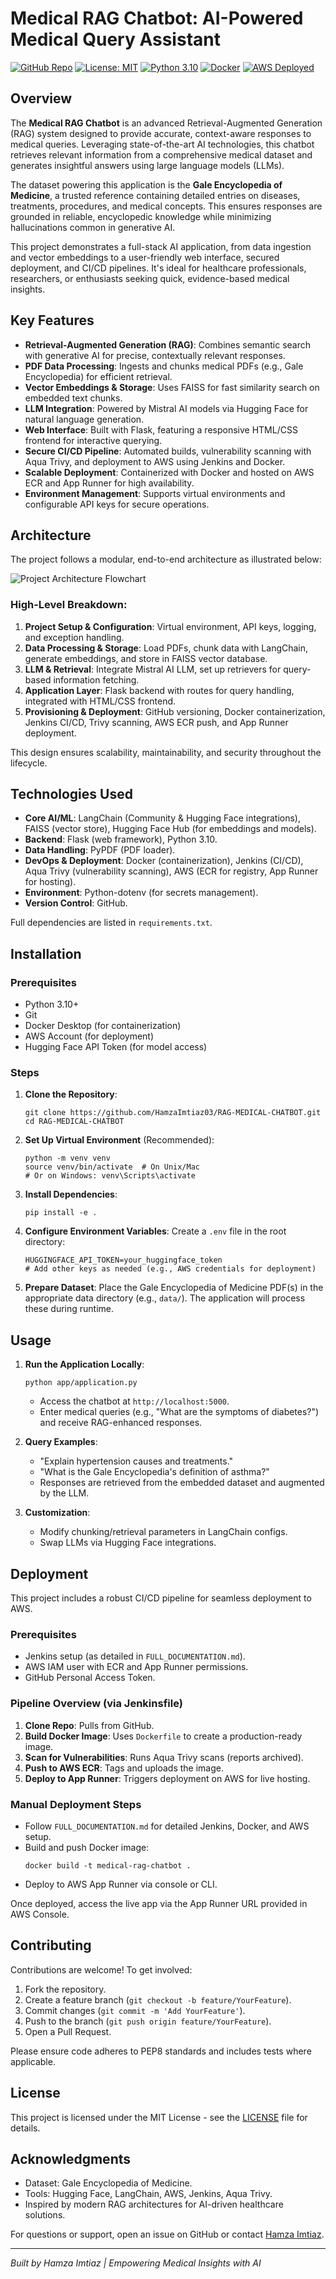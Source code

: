 # Medical RAG Chatbot: AI-Powered Medical Query Assistant



[![GitHub Repo](https://img.shields.io/badge/GitHub-Repo-blue?logo=github)](https://github.com/HamzaImtiaz03/RAG-MEDICAL-CHATBOT)
[![License: MIT](https://img.shields.io/badge/License-MIT-yellow.svg)](https://opensource.org/licenses/MIT)
[![Python 3.10](https://img.shields.io/badge/Python-3.10-green?logo=python)](https://www.python.org/)
[![Docker](https://img.shields.io/badge/Docker-Enabled-blue?logo=docker)](https://www.docker.com/)
[![AWS Deployed](https://img.shields.io/badge/Deployed-AWS-orange?logo=amazon-aws)](https://aws.amazon.com/)

## Overview

The **Medical RAG Chatbot** is an advanced Retrieval-Augmented Generation (RAG) system designed to provide accurate, context-aware responses to medical queries. Leveraging state-of-the-art AI technologies, this chatbot retrieves relevant information from a comprehensive medical dataset and generates insightful answers using large language models (LLMs). 

The dataset powering this application is the **Gale Encyclopedia of Medicine**, a trusted reference containing detailed entries on diseases, treatments, procedures, and medical concepts. This ensures responses are grounded in reliable, encyclopedic knowledge while minimizing hallucinations common in generative AI.

This project demonstrates a full-stack AI application, from data ingestion and vector embeddings to a user-friendly web interface, secured deployment, and CI/CD pipelines. It's ideal for healthcare professionals, researchers, or enthusiasts seeking quick, evidence-based medical insights.

## Key Features

- **Retrieval-Augmented Generation (RAG)**: Combines semantic search with generative AI for precise, contextually relevant responses.
- **PDF Data Processing**: Ingests and chunks medical PDFs (e.g., Gale Encyclopedia) for efficient retrieval.
- **Vector Embeddings & Storage**: Uses FAISS for fast similarity search on embedded text chunks.
- **LLM Integration**: Powered by Mistral AI models via Hugging Face for natural language generation.
- **Web Interface**: Built with Flask, featuring a responsive HTML/CSS frontend for interactive querying.
- **Secure CI/CD Pipeline**: Automated builds, vulnerability scanning with Aqua Trivy, and deployment to AWS using Jenkins and Docker.
- **Scalable Deployment**: Containerized with Docker and hosted on AWS ECR and App Runner for high availability.
- **Environment Management**: Supports virtual environments and configurable API keys for secure operations.

## Architecture

The project follows a modular, end-to-end architecture as illustrated below:

![Project Architecture Flowchart](Medical+RAG+Workflow.png) <!-- Replace with actual image URL or embed -->

### High-Level Breakdown:
1. **Project Setup & Configuration**: Virtual environment, API keys, logging, and exception handling.
2. **Data Processing & Storage**: Load PDFs, chunk data with LangChain, generate embeddings, and store in FAISS vector database.
3. **LLM & Retrieval**: Integrate Mistral AI LLM, set up retrievers for query-based information fetching.
4. **Application Layer**: Flask backend with routes for query handling, integrated with HTML/CSS frontend.
5. **Provisioning & Deployment**: GitHub versioning, Docker containerization, Jenkins CI/CD, Trivy scanning, AWS ECR push, and App Runner deployment.

This design ensures scalability, maintainability, and security throughout the lifecycle.

## Technologies Used

- **Core AI/ML**: LangChain (Community & Hugging Face integrations), FAISS (vector store), Hugging Face Hub (for embeddings and models).
- **Backend**: Flask (web framework), Python 3.10.
- **Data Handling**: PyPDF (PDF loader).
- **DevOps & Deployment**: Docker (containerization), Jenkins (CI/CD), Aqua Trivy (vulnerability scanning), AWS (ECR for registry, App Runner for hosting).
- **Environment**: Python-dotenv (for secrets management).
- **Version Control**: GitHub.

Full dependencies are listed in `requirements.txt`.

## Installation

### Prerequisites
- Python 3.10+
- Git
- Docker Desktop (for containerization)
- AWS Account (for deployment)
- Hugging Face API Token (for model access)

### Steps
1. **Clone the Repository**:
   ```
   git clone https://github.com/HamzaImtiaz03/RAG-MEDICAL-CHATBOT.git
   cd RAG-MEDICAL-CHATBOT
   ```

2. **Set Up Virtual Environment** (Recommended):
   ```
   python -m venv venv
   source venv/bin/activate  # On Unix/Mac
   # Or on Windows: venv\Scripts\activate
   ```

3. **Install Dependencies**:
   ```
   pip install -e .
   ```

4. **Configure Environment Variables**:
   Create a `.env` file in the root directory:
   ```
   HUGGINGFACE_API_TOKEN=your_huggingface_token
   # Add other keys as needed (e.g., AWS credentials for deployment)
   ```

5. **Prepare Dataset**:
   Place the Gale Encyclopedia of Medicine PDF(s) in the appropriate data directory (e.g., `data/`). The application will process these during runtime.

## Usage

1. **Run the Application Locally**:
   ```
   python app/application.py
   ```
   - Access the chatbot at `http://localhost:5000`.
   - Enter medical queries (e.g., "What are the symptoms of diabetes?") and receive RAG-enhanced responses.

2. **Query Examples**:
   - "Explain hypertension causes and treatments."
   - "What is the Gale Encyclopedia's definition of asthma?"
   - Responses are retrieved from the embedded dataset and augmented by the LLM.

3. **Customization**:
   - Modify chunking/retrieval parameters in LangChain configs.
   - Swap LLMs via Hugging Face integrations.

## Deployment

This project includes a robust CI/CD pipeline for seamless deployment to AWS.

### Prerequisites
- Jenkins setup (as detailed in `FULL_DOCUMENTATION.md`).
- AWS IAM user with ECR and App Runner permissions.
- GitHub Personal Access Token.

### Pipeline Overview (via Jenkinsfile)
1. **Clone Repo**: Pulls from GitHub.
2. **Build Docker Image**: Uses `Dockerfile` to create a production-ready image.
3. **Scan for Vulnerabilities**: Runs Aqua Trivy scans (reports archived).
4. **Push to AWS ECR**: Tags and uploads the image.
5. **Deploy to App Runner**: Triggers deployment on AWS for live hosting.

### Manual Deployment Steps
- Follow `FULL_DOCUMENTATION.md` for detailed Jenkins, Docker, and AWS setup.
- Build and push Docker image:
  ```
  docker build -t medical-rag-chatbot .
  ```
- Deploy to AWS App Runner via console or CLI.

Once deployed, access the live app via the App Runner URL provided in AWS Console.

## Contributing

Contributions are welcome! To get involved:
1. Fork the repository.
2. Create a feature branch (`git checkout -b feature/YourFeature`).
3. Commit changes (`git commit -m 'Add YourFeature'`).
4. Push to the branch (`git push origin feature/YourFeature`).
5. Open a Pull Request.

Please ensure code adheres to PEP8 standards and includes tests where applicable.

## License

This project is licensed under the MIT License - see the [LICENSE](LICENSE) file for details.

## Acknowledgments

- Dataset: Gale Encyclopedia of Medicine.
- Tools: Hugging Face, LangChain, AWS, Jenkins, Aqua Trivy.
- Inspired by modern RAG architectures for AI-driven healthcare solutions.

For questions or support, open an issue on GitHub or contact [Hamza Imtiaz](mailto:your.email@example.com).

---

*Built by Hamza Imtiaz | Empowering Medical Insights with AI*